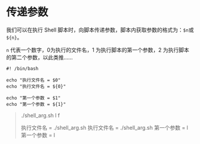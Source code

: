 # 传递参数

我们可以在执行 Shell 脚本时，向脚本传递参数，脚本内获取参数的格式为：`$n`或`${n}`。

`n` 代表一个数字，0为执行的文件名，1 为执行脚本的第一个参数，2 为执行脚本的第二个参数，以此类推……

```shell
#! /bin/bash

echo "执行文件名 = $0"
echo "执行文件名 = ${0}"

echo "第一个参数 = $1"
echo "第一个参数 = ${1}"
```

> ./shell_arg.sh l f
>
> 执行文件名 = ./shell_arg.sh
> 执行文件名 = ./shell_arg.sh
> 第一个参数 = l
> 第一个参数 = l

